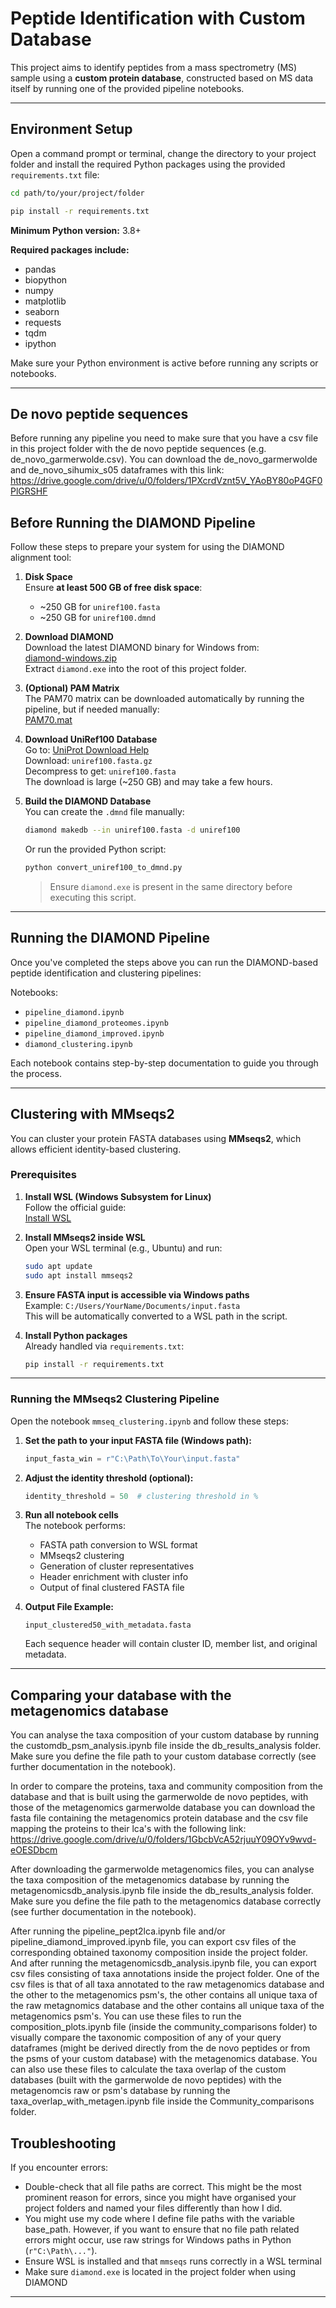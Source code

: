 # Peptide Identification with Custom Database

This project aims to identify peptides from a mass spectrometry (MS) sample using a **custom protein database**, constructed based on MS data itself by running one of the provided pipeline notebooks.

---

## Environment Setup

Open a command prompt or terminal, change the directory to your project folder and install the required Python packages using the provided `requirements.txt` file:

```bash
cd path/to/your/project/folder
```

```bash
pip install -r requirements.txt
```

**Minimum Python version:** 3.8+

**Required packages include:**

- pandas
- biopython
- numpy
- matplotlib
- seaborn
- requests
- tqdm
- ipython

Make sure your Python environment is active before running any scripts or notebooks.

---

## De novo peptide sequences 

Before running any pipeline you need to make sure that you have a csv file in this project folder with the de novo peptide sequences (e.g. de_novo_garmerwolde.csv). You can download the de_novo_garmerwolde and de_novo_sihumix_s05 dataframes with this link: https://drive.google.com/drive/u/0/folders/1PXcrdVznt5V_YAoBY80oP4GF0PlGRSHF

## Before Running the DIAMOND Pipeline

Follow these steps to prepare your system for using the DIAMOND alignment tool:

1. **Disk Space**  
   Ensure **at least 500 GB of free disk space**:  
   - ~250 GB for `uniref100.fasta`  
   - ~250 GB for `uniref100.dmnd`

2. **Download DIAMOND**  
   Download the latest DIAMOND binary for Windows from:  
   [diamond-windows.zip](https://github.com/bbuchfink/diamond/releases/latest/download/diamond-windows.zip)  
   Extract `diamond.exe` into the root of this project folder.

3. **(Optional) PAM Matrix**  
   The PAM70 matrix can be downloaded automatically by running the pipeline, but if needed manually:  
   [PAM70.mat](https://raw.githubusercontent.com/hbckleikamp/NovoLign/main/PAM70.mat)

4. **Download UniRef100 Database**  
   Go to: [UniProt Download Help](https://www.uniprot.org/help/downloads)  
   Download: `uniref100.fasta.gz`  
   Decompress to get: `uniref100.fasta`  
   The download is large (~250 GB) and may take a few hours.

5. **Build the DIAMOND Database**  
   You can create the `.dmnd` file manually:
   ```bash
   diamond makedb --in uniref100.fasta -d uniref100
   ```
   Or run the provided Python script:
   ```bash
   python convert_uniref100_to_dmnd.py
   ```
   > Ensure `diamond.exe` is present in the same directory before executing this script.

---

## Running the DIAMOND Pipeline

Once you've completed the steps above you can run the DIAMOND-based peptide identification and clustering pipelines:

Notebooks:
- `pipeline_diamond.ipynb`
- `pipeline_diamond_proteomes.ipynb`
- `pipeline_diamond_improved.ipynb`
- `diamond_clustering.ipynb`

Each notebook contains step-by-step documentation to guide you through the process.

---

## Clustering with MMseqs2

You can cluster your protein FASTA databases using **MMseqs2**, which allows efficient identity-based clustering.

### Prerequisites

1. **Install WSL (Windows Subsystem for Linux)**  
   Follow the official guide:  
   [Install WSL](https://learn.microsoft.com/en-us/windows/wsl/install)

2. **Install MMseqs2 inside WSL**  
   Open your WSL terminal (e.g., Ubuntu) and run:
   ```bash
   sudo apt update
   sudo apt install mmseqs2
   ```

3. **Ensure FASTA input is accessible via Windows paths**  
   Example: `C:/Users/YourName/Documents/input.fasta`  
   This will be automatically converted to a WSL path in the script.

4. **Install Python packages**  
   Already handled via `requirements.txt`:
   ```bash
   pip install -r requirements.txt
   ```

---

### Running the MMseqs2 Clustering Pipeline

Open the notebook `mmseq_clustering.ipynb` and follow these steps:

1. **Set the path to your input FASTA file (Windows path):**
   ```python
   input_fasta_win = r"C:\Path\To\Your\input.fasta"
   ```

2. **Adjust the identity threshold (optional):**
   ```python
   identity_threshold = 50  # clustering threshold in %
   ```

3. **Run all notebook cells**  
   The notebook performs:
   - FASTA path conversion to WSL format
   - MMseqs2 clustering
   - Generation of cluster representatives
   - Header enrichment with cluster info
   - Output of final clustered FASTA file

4. **Output File Example:**
   ```
   input_clustered50_with_metadata.fasta
   ```
   Each sequence header will contain cluster ID, member list, and original metadata.

---

## Comparing your database with the metagenomics database
You can analyse the taxa composition of your custom database by running the customdb_psm_analysis.ipynb file inside the db_results_analysis folder. Make sure you define the file path to your custom database correctly (see further documentation in the notebook). 

In order to compare the proteins, taxa and community composition from the database and that is built using the garmerwolde de novo peptides, with those of the metagenomics garmerwolde database you can download the fasta file containing the metagenomics protein database and the csv file mapping the proteins to their lca's with the following link: https://drive.google.com/drive/u/0/folders/1GbcbVcA52rjuuY09OYv9wvd-eOESDbcm 

After downloading the garmerwolde metagenomics files, you can analyse the taxa composition of the metagenomics database by running the metagenomicsdb_analysis.ipynb file inside the db_results_analysis folder. Make sure you define the file path to the metagenomics database correctly (see further documentation in the notebook). 

After running the pipeline_pept2lca.ipynb file and/or pipeline_diamond_improved.ipynb file, you can export csv files of the corresponding obtained taxonomy composition inside the project folder. And after running the metagenomicsdb_analysis.ipynb file, you can export csv files consisting of taxa annotations inside the project folder. One of the csv files is that of all taxa annotated to the raw metagenomics database and the other to the metagenomics psm's, the other contains all unique taxa of the raw metagnomics database and the other contains all unique taxa of the metagenomics psm's. You can use these files to run the composition_plots.ipynb file (inside the community_comparisons folder) to visually compare the taxonomic composition of any of your query dataframes (might be derived directly from the de novo peptides or from the psms of your custom database) with the metagenomics database. You can also use these files to calculate the taxa overlap of the custom databases (built with the garmerwolde de novo peptides) with the metagenomcis raw or psm's database by running the taxa_overlap_with_metagen.ipynb file inside the Community_comparisons folder.      

## Troubleshooting

If you encounter errors:

- Double-check that all file paths are correct. This might be the most prominent reason for errors, since you might have organised your project folders and named your files differently than how I did.  
- You might use my code where I define file paths with the variable base_path. However, if you want to ensure that no file path related errors might occur, use raw strings for Windows paths in Python (`r"C:\Path\..."`). 
- Ensure WSL is installed and that `mmseqs` runs correctly in a WSL terminal
- Make sure `diamond.exe` is located in the project folder when using DIAMOND

---

